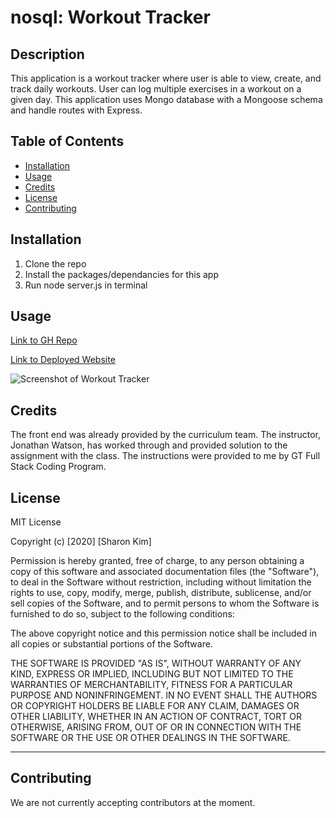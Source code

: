 # nosql: Workout Tracker

## Description
This application is a workout tracker where user is able to view, create, and track daily workouts. User can log multiple exercises in a workout on a given day. This application uses Mongo database with a Mongoose schema and handle routes with Express.

## Table of Contents
* [Installation](#installation)
* [Usage](#usage)
* [Credits](#credits)
* [License](#license)
* [Contributing](#contributing)

## Installation
1. Clone the repo
2. Install the packages/dependancies for this app
3. Run node server.js in terminal 

## Usage
[Link to GH Repo](https://github.com/sharonkim09/gt-hw-pwa)

[Link to Deployed Website]()

![Screenshot of Workout Tracker]()

## Credits
The front end was already provided by the curriculum team. The instructor, Jonathan Watson, has worked through and provided solution to the assignment with the class. The instructions were provided to me by GT Full Stack Coding Program.

## License
MIT License

Copyright (c) [2020] [Sharon Kim]

Permission is hereby granted, free of charge, to any person obtaining a copy
of this software and associated documentation files (the "Software"), to deal
in the Software without restriction, including without limitation the rights
to use, copy, modify, merge, publish, distribute, sublicense, and/or sell
copies of the Software, and to permit persons to whom the Software is
furnished to do so, subject to the following conditions:

The above copyright notice and this permission notice shall be included in all
copies or substantial portions of the Software.

THE SOFTWARE IS PROVIDED "AS IS", WITHOUT WARRANTY OF ANY KIND, EXPRESS OR
IMPLIED, INCLUDING BUT NOT LIMITED TO THE WARRANTIES OF MERCHANTABILITY,
FITNESS FOR A PARTICULAR PURPOSE AND NONINFRINGEMENT. IN NO EVENT SHALL THE
AUTHORS OR COPYRIGHT HOLDERS BE LIABLE FOR ANY CLAIM, DAMAGES OR OTHER
LIABILITY, WHETHER IN AN ACTION OF CONTRACT, TORT OR OTHERWISE, ARISING FROM,
OUT OF OR IN CONNECTION WITH THE SOFTWARE OR THE USE OR OTHER DEALINGS IN THE
SOFTWARE.

---

## Contributing

We are not currently accepting contributors at the moment.